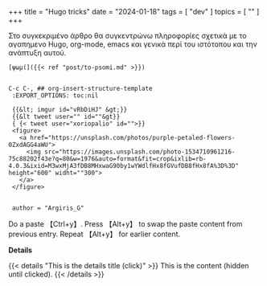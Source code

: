 +++
title = "Hugo tricks"
date = "2024-01-18"
tags = [ "dev" ]
topics = [ "" ]
+++

Στο συγκεκριμένο άρθρο θα συγκεντρώνω πληροφορίες σχετικά με το αγαπημενο Hugo, org-mode, emacs και γενικά περί του ιστότοπου και την ανάπτυξη αυτού.


    [ψωμί]({{< ref "post/to-psomi.md" >}})


    C-c C-, ## org-insert-structure-template
     :EXPORT_OPTIONS: toc:nil

     {{&lt; imgur id="vRbDiHJ" &gt;}}
     {{&lt tweet user="" id=""&gt}}
     { {< tweet user="xoriopalio" id="">}}
     <figure>
       <a href="https://unsplash.com/photos/purple-petaled-flowers-0ZxdAGG4aWU">
         <img src="https://images.unsplash.com/photo-1534710961216-75c88202f43e?q=80&w=1976&auto=format&fit=crop&ixlib=rb-4.0.3&ixid=M3wxMjA3fDB8MHxwaG90by1wYWdlfHx8fGVufDB8fHx8fA%3D%3D" height="600" widht=""300">
       </a>
     </figure>


     author = "Argiris_G"

Do a paste 【Ctrl+y】.
Press 【Alt+y】 to swap the paste content from previous entry.
Repeat 【Alt+y】 for earlier content.

**Details**

{{< details "This is the details title (click)" >}}
This is the content (hidden until clicked).
{{< /details >}}

